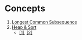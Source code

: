 # Concepts

1. [Longest Common Subsequence](../concepts/a001.cpp)
2. [Heap & Sort](../concepts/a002.cpp)
    - [[1]](https://www.youtube.com/watch?v=2DmK_H7IdTo), [[2]](https://www.youtube.com/watch?v=laYrbOAmuvQ)